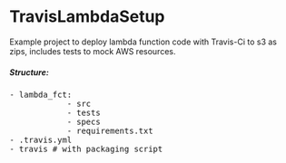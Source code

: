 # TravisLambdaSetup

Example project to deploy lambda function code with Travis-Ci to s3 as zips, includes tests to mock AWS resources.

##### Structure:
<pre>
- lambda_fct:
            - src
            - tests
            - specs
            - requirements.txt
- .travis.yml
- travis # with packaging script
</pre>